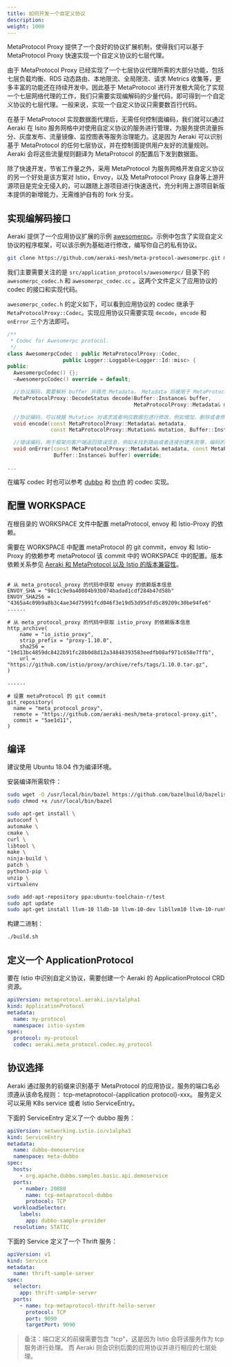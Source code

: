 ```yaml
---
title: 如何开发一个自定义协议
description: 
weight: 1000
---
```


MetaProtocol Proxy 提供了一个良好的协议扩展机制，使得我们可以基于 MetaProtocol Proxy 快速实现一个自定义协议的七层代理。

由于 MetaProtocol Proxy 已经实现了一个七层协议代理所需的大部分功能，包括七层负载均衡、RDS 动态路由、本地限流、全局限流、请求 Metrics 收集等，更多丰富的功能还在持续开发中。因此基于 MetaProtocol 进行开发极大简化了实现一个七层网络代理的工作，我们只需要实现编解码的少量代码，即可得到一个自定义协议的七层代理。一般来说，实现一个自定义协议只需要数百行代码。

在基于 MetaProtocol 实现数据面代理后，无需任何控制面编码，我们就可以通过 Aeraki 在 Isito 服务网格中对使用自定义协议的服务进行管理，为服务提供流量拆分、灰度发布、流量镜像、监控图表等服务治理能力。这是因为 Aeraki 可以识别基于 MetaProtocol 的任何七层协议，并在控制面提供用户友好的流量规则。Aeraki 会将这些流量规则翻译为 MetaProtocol 的配置后下发到数据面。

除了快速开发，节省工作量之外，采用 MetaProtocol 为服务网格开发自定义协议的另一个好处是该方案对 Istio，Envoy，以及 MetaProtocol Proxy 自身等上游开源项目是完全无侵入的，可以跟随上游项目进行快速迭代，充分利用上游项目新版本提供的新增能力，无需维护自有的 fork 分支。

## 实现编解码接口

Aeraki 提供了一个应用协议扩展的示例 [awesomerpc](https://github.com/aeraki-mesh/meta-protocol-awesomerpc)。示例中包含了实现自定义协议的程序框架，可以该示例为基础进行修改，编写你自己的私有协议。

```bash
git clone https://github.com/aeraki-mesh/meta-protocol-awesomerpc.git my-protocol-proxy
```

我们主要需要关注的是 `src/application_protocols/awesomerpc/` 目录下的 `awesomerpc_codec.h` 和 `awesomerpc_codec.cc` 。这两个文件定义了应用协议的 codec 的接口和实现代码。

`awesomerpc_codec.h` 的定义如下，可以看到应用协议的 codec 继承于 `MetaProtocolProxy::Codec`。实现应用协议只需要实现 `decode`，`encode` 和 `onError` 三个方法即可。

```c++
/**
 * Codec for Awesomerpc protocol.
 */
class AwesomerpcCodec : public MetaProtocolProxy::Codec,
                  public Logger::Loggable<Logger::Id::misc> {
public:
  AwesomerpcCodec() {};
  ~AwesomerpcCodec() override = default;

  //协议解码，需要解析 buffer 并填充 Metadata， Metadata 将被用于 MetaProtocol Proxy 的 filter，例如限流，路由的匹配条件
  MetaProtocolProxy::DecodeStatus decode(Buffer::Instance& buffer,
                                         MetaProtocolProxy::Metadata& metadata) override;

  //协议编码，可以根据 Mutation 对请求或者响应数据包进行修改，例如增加、删除或者修改 header，修改后需要回写到 buffer 中
  void encode(const MetaProtocolProxy::Metadata& metadata,
              const MetaProtocolProxy::Mutation& mutation, Buffer::Instance& buffer) override;

  //错误编码，用于框架向客户端返回错误信息，例如未找到路由或者连接创建失败等，编码的数据需要写入到 buffer 中
  void onError(const MetaProtocolProxy::Metadata& metadata, const MetaProtocolProxy::Error& error,
               Buffer::Instance& buffer) override;

...
```

在编写 codec 时也可以参考 [dubbo](https://github.com/aeraki-mesh/meta-protocol-proxy/tree/master/src/application_protocols/dubbo) 和 [thrift](https://github.com/aeraki-mesh/meta-protocol-proxy/tree/master/src/application_protocols/thrift) 的 codec 实现。

## 配置 WORKSPACE

在根目录的 WORKSPACE 文件中配置 metaProtocol, envoy 和 Istio-Proxy 的依赖。

需要在 WORKSPACE 中配置 metaProtocol 的 git commit，envoy 和 Istio-Proxy 的依赖参考 metaProtocol 该 commit 中的 WORKSPACE 中的配置。版本依赖关系参见 [Aeraki 和 MetaProtocol 以及 Istio 的版本兼容性](/zh/docs/v1.0/install/#aeraki-%E5%92%8C-metaprotocol-%E4%BB%A5%E5%8F%8A-istio-%E7%9A%84%E7%89%88%E6%9C%AC%E5%85%BC%E5%AE%B9%E6%80%A7)。

```Starlark

# 从 meta_protocol_proxy 的代码中获取 envoy 的依赖版本信息
ENVOY_SHA = "98c1c9e9a40804b93b074badad1cdf284b47d58b"
ENVOY_SHA256 = "4365a4c09b9a8b3c4ae34d75991fcd046f3e19d53d95dfd5c89209c30be94fe6"
......

# 从 meta_protocol_proxy 的代码中获取 istio_proxy 的依赖版本信息
http_archive(
    name = "io_istio_proxy",
    strip_prefix = "proxy-1.10.0",
    sha256 = "19d13bc4859dc8422b91fc28b0d8d12a34848393583eedfb08af971c658e7ffb",
    url = "https://github.com/istio/proxy/archive/refs/tags/1.10.0.tar.gz",   
)

...... 

# 设置 metaProtocol 的 git commit
git_repository(
  name = "meta_protocol_proxy",
  remote = "https://github.com/aeraki-mesh/meta-protocol-proxy.git",
  commit = "5ae1d11",  
)
```

## 编译

建议使用 Ubuntu 18.04 作为编译环境。

安装编译所需软件：

```bash
sudo wget -O /usr/local/bin/bazel https://github.com/bazelbuild/bazelisk/releases/latest/download/bazelisk-linux-$([ $(uname -m) = "aarch64" ] && echo "arm64" || echo "amd64")
sudo chmod +x /usr/local/bin/bazel

sudo apt-get install \
autoconf \
automake \
cmake \
curl \
libtool \
make \
ninja-build \
patch \
python3-pip \
unzip \
virtualenv

sudo add-apt-repository ppa:ubuntu-toolchain-r/test
sudo apt update
sudo apt-get install llvm-10 lldb-10 llvm-10-dev libllvm10 llvm-10-runtime clang-10 clang++-10 lld-10 gcc-10 g++-10
```

构建二进制：

```bash
./build.sh
```

## 定义一个 ApplicationProtocol

要在 Istio 中识别自定义协议，需要创建一个 Aeraki 的 ApplicationProtocol CRD 资源。

```yaml
apiVersion: metaprotocol.aeraki.io/v1alpha1
kind: ApplicationProtocol
metadata:
  name: my-protocol
  namespace: istio-system
spec:
  protocol: my-protocol
  codec: aeraki.meta_protocol.codec.my_protocol
```

## 协议选择

Aeraki 通过服务的前缀来识别基于 MetaProtocol 的应用协议，服务的端口名必须遵从该命名规则： tcp-metaprotocol-{application protocol}-xxx。
服务定义可以采用 K8s service 或者 Istio ServiceEntry。

下面的 ServiceEntry 定义了一个 dubbo 服务：
```yaml
apiVersion: networking.istio.io/v1alpha3
kind: ServiceEntry
metadata:
  name: dubbo-demoservice
  namespace: meta-dubbo
spec:
  hosts:
    - org.apache.dubbo.samples.basic.api.demoservice
  ports:
    - number: 20880
      name: tcp-metaprotocol-dubbo
      protocol: TCP
  workloadSelector:
    labels:
      app: dubbo-sample-provider
  resolution: STATIC
```

下面的 Service 定义了一个 Thrift 服务：

```yaml
apiVersion: v1
kind: Service
metadata:
  name: thrift-sample-server
spec:
  selector:
    app: thrift-sample-server
  ports:
    - name: tcp-metaprotocol-thrift-hello-server
      protocol: TCP
      port: 9090
      targetPort: 9090
```

> 备注：端口定义的前缀需要包含 "tcp"，这是因为 Istio 会将该服务作为 tcp 服务进行处理。 而 Aeraki 则会识别后面的应用协议并进行相应的七层处理。






